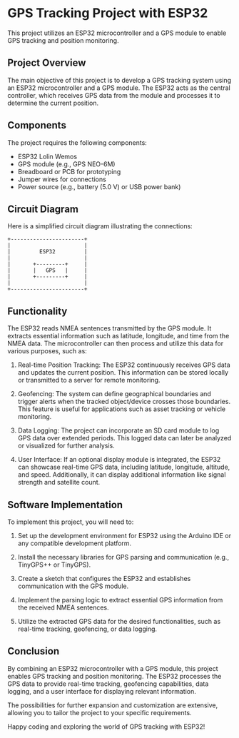 
# GPS Tracking Project with ESP32

This project utilizes an ESP32 microcontroller and a GPS module to enable GPS tracking and position monitoring.

## Project Overview

The main objective of this project is to develop a GPS tracking system using an ESP32 microcontroller and a GPS module. The ESP32 acts as the central controller, which receives GPS data from the module and processes it to determine the current position.

## Components

The project requires the following components:

- ESP32 Lolin Wemos
- GPS module (e.g., GPS NEO-6M)
- Breadboard or PCB for prototyping
- Jumper wires for connections
- Power source (e.g., battery (5.0 V) or USB power bank)


## Circuit Diagram

Here is a simplified circuit diagram illustrating the connections:

    +-----------------------+
    |                       |
    |         ESP32         |
    |                       |
    |       +---------+     |
    |       |   GPS   |     |
    |       +---------+     |
    |                       |
    +-----------------------+



## Functionality

The ESP32 reads NMEA sentences transmitted by the GPS module. It extracts essential information such as latitude, longitude, and time from the NMEA data. The microcontroller can then process and utilize this data for various purposes, such as:

1. Real-time Position Tracking: The ESP32 continuously receives GPS data and updates the current position. This information can be stored locally or transmitted to a server for remote monitoring.

2. Geofencing: The system can define geographical boundaries and trigger alerts when the tracked object/device crosses those boundaries. This feature is useful for applications such as asset tracking or vehicle monitoring.

3. Data Logging: The project can incorporate an SD card module to log GPS data over extended periods. This logged data can later be analyzed or visualized for further analysis.

4. User Interface: If an optional display module is integrated, the ESP32 can showcase real-time GPS data, including latitude, longitude, altitude, and speed. Additionally, it can display additional information like signal strength and satellite count.

## Software Implementation

To implement this project, you will need to:

1. Set up the development environment for ESP32 using the Arduino IDE or any compatible development platform.

2. Install the necessary libraries for GPS parsing and communication (e.g., TinyGPS++ or TinyGPS).

3. Create a sketch that configures the ESP32 and establishes communication with the GPS module.

4. Implement the parsing logic to extract essential GPS information from the received NMEA sentences.

5. Utilize the extracted GPS data for the desired functionalities, such as real-time tracking, geofencing, or data logging.

## Conclusion

By combining an ESP32 microcontroller with a GPS module, this project enables GPS tracking and position monitoring. The ESP32 processes the GPS data to provide real-time tracking, geofencing capabilities, data logging, and a user interface for displaying relevant information.

The possibilities for further expansion and customization are extensive, allowing you to tailor the project to your specific requirements.

Happy coding and exploring the world of GPS tracking with ESP32!

